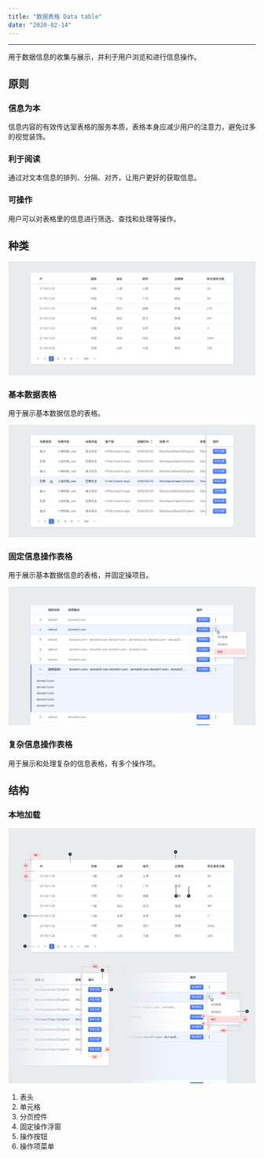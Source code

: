 ```yaml
---
title: "数据表格 Data table"
date: "2020-02-14"
---
```


---

用于数据信息的收集与展示，并利于用户浏览和进行信息操作。

## 原则

### 信息为本

信息内容的有效传达室表格的服务本质，表格本身应减少用户的注意力，避免过多的视觉装饰。

### 利于阅读

通过对文本信息的排列、分隔、对齐，让用户更好的获取信息。

### 可操作

用户可以对表格里的信息进行筛选、查找和处理等操作。

## 种类

![data-table-1](data-table-1.jpg)

### 基本数据表格

用于展示基本数据信息的表格。

![data-table-2](data-table-2.jpg)

### 固定信息操作表格

用于展示基本数据信息的表格，并固定操项目。

![data-table-3](data-table-3.jpg)

### 复杂信息操作表格

用于展示和处理复杂的信息表格，有多个操作项。

## 结构

### 本地加载

![data-table-4](data-table-4.jpg)

1. 表头
2. 单元格
3. 分页控件
4. 固定操作浮窗
5. 操作按钮
6. 操作项菜单